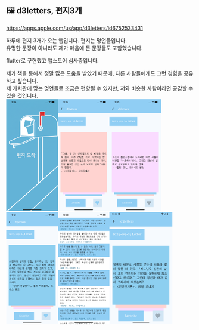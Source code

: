 ## 🖼️ d3letters, 편지3개
https://apps.apple.com/us/app/d3letters/id6752533431

하루에 편지 3개가 오는 앱입니다. 편지는 명언들입니다.<br>
유명한 문장이 아니라도 제가 마음에 든 문장들도 포함했습니다.

flutter로 구현했고 앱스토어 심사중입니다.

제가 책을 통해서 정말 많은 도움을 받았기 때문에, 다른 사람들에게도 그런 경험을 공유하고 싶습니다.<br>
제 가치관에 맞는 명언들로 조금은 편향될 수 있지만, 저와 비슷한 사람이라면 공감할 수 있을 것입니다.<br>
<img src="git_assets/image1.png" alt="logo" height="300"><img src="git_assets/image2.png" alt="logo" height="300"><img src="git_assets/image3.png" alt="logo" height="300"><img src="git_assets/image4.png" alt="logo" height="300"><img src="git_assets/image5.png" alt="logo" height="300"><img src="git_assets/image6.png" alt="logo" height="300">
